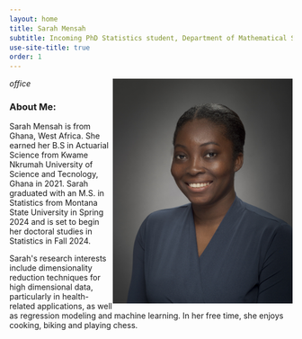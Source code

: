 ```yaml
---
layout: home
title: Sarah Mensah
subtitle: Incoming PhD Statistics student, Department of Mathematical Sciences, Montana State University
use-site-title: true
order: 1
---
```


<p>
<img align="right" src="/images/prof_pic.jpg" alt="Alt text" width="320">
<em>office</em>
</p>


### About Me:


Sarah Mensah is from Ghana, West Africa. She earned her B.S in Actuarial Science from Kwame Nkrumah 
University of Science and Tecnology, Ghana in 2021. Sarah graduated with an M.S. in Statistics from 
Montana State University in Spring 2024 and is set to begin her doctoral studies in Statistics in Fall 2024.


Sarah's research interests include dimensionality reduction techniques for high dimensional data, particularly 
in health-related applications, as well as regression modeling and machine learning. In her free time, she enjoys
 cooking, biking and playing chess.





